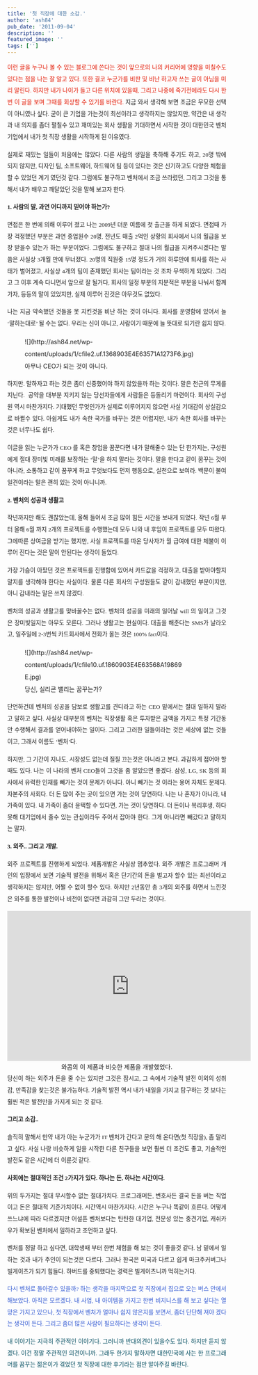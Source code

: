 ```yaml
---
title: '첫 직장에 대한 소감.'
author: 'ash84'
pub_date: '2011-09-04'
description: ''
featured_image: ''
tags: ['']
---
```



<div style="line-height: 2; text-align: justify;"><span style="font-size: 11pt; color: rgb(227, 22, 0);"><span style="font-family: Dotum;"><span style="font-size: 10pt;">이런 글을 누구나 볼 수 있는 블로그에 쓴다는 것이 앞으로의 나의 커리어에 영향을 미칠수도 있다는 점을 나는 잘 알고 있다. 또한 결코 누군가를 비판 및 비난 하고자 쓰는 글이 아님을 미리 알린다. 하지만 내가 나이가 들고 다른 위치에 있을때, 그리고 나중에 죽기전에라도 다시 한번 이 글을 보며 그때를 회상할 수 있기를 바란다. </span></span></span><span style="font-size: 11pt;"><span style="font-family: Dotum;"><span style="font-size: 10pt;">지금 와서 생각해 보면 조금은 무모한 선택이 아니였나 싶다. 굳이 큰 기업을 가는것이 최선이라고 생각하지는 않았지만, 약간은 내 생각과 내 의지를 좀더 펼칠수 있고 재미있는 회사 생활을 기대하면서 시작한 것이 대한민국 벤처기업에서 내가 첫 직장 생활을 시작하게 된 이유였다. </span></span></span>

<span style="font-size: 11pt;"><span style="font-family: Dotum;"><span style="font-size: 10pt;">실제로 재밌는 일들이 처음에는 많았다. 다른 사람의 생일을 축하해 주기도 하고, 20명 밖에 되지 않지만, 디자인 팀, 소프트웨어, 하드웨어 팀 등이 있다는 것은 신기하고도 다양한 체험을 할 수 있었던 계기 였던것 같다. 그럼에도 불구하고 벤처에서 조금 쓰라렸던, 그리고 그것을 통해서 내가 배우고 깨달았던 것을 말해 보고자 한다. </span></span></span>  
  
<span style="font-weight: bold;"><span style="font-size: 11pt;"><span style="font-family: Dotum;"><span style="font-size: 10pt;">1. 사람의 말, 과연 어디까지 믿어야 하는가?</span></span></span></span>

<span style="font-size: 11pt;"><span style="font-family: Dotum;"><span style="font-size: 10pt;">면접은 한 번에 의해 이루어 졌고 나는 2009년 더운 여름에 첫 출근을 하게 되었다. 면접때 가장 걱정했던 부분은 과연 종업원수 20명, 전년도 매출 2억인 상황의 회사에서 나의 월급을 보장 받을수 있는가 하는 부분이었다. 그럼에도 불구하고 절대 나의 월급을 지켜주시겠다는 말씀은 사실상 3개월 만에 무너졌다. 20명의 직원중 15명 정도가 거의 하루만에 퇴사를 하는 사태가 벌어졌고, 사실상 4개의 팀이 존재했던 회사는 팀이라는 것 조차 무색하게 되었다. 그리고 그 이후 계속 다니면서 앞으로 잘 될거다, 회사의 일정 부분의 지분적은 부분을 나눠서 함께 가자, 등등의 말이 있었지만, 실제 이루어 진것은 아무것도 없었다. </span></span></span>

<span style="font-size: 11pt;"><span style="font-family: Dotum;"><span style="font-size: 10pt;">나는 지금 약속했던 것들을 못 지킨것을 비난 하는 것이 아니다. 회사를 운영함에 있어서 늘 ‘말하는대로’ 될 수는 없다. 우리는 신이 아니고, 사람이기 때문에 늘 뜻대로 되기란 쉽지 않다. </span></span></span>

<figure class="wp-caption aligncenter" style="width: 400px">![](http://ash84.net/wp-content/uploads/1/cfile2.uf.1368903E4E63571A1273F6.jpg)<figcaption class="wp-caption-text">아무나 CEO가 되는 것이 아니다. </figcaption></figure>

  
<span style="font-size: 11pt;"><span style="font-family: Dotum;"><span style="font-size: 10pt;">하지만. 말하자고 하는 것은 좀더 신중했어야 하지 않았을까 하는 것이다. 말은 천근의 무게를 지닌다.  공약을 대부분 지키지 않는 당선자들에게 사람들은 등돌리기 마련이다. 회사의 구성원 역시 마찬가지다. 기대했던 무엇인가가 실제로 이루어지지 않으면 사실 기대감이 상실감으로 바뀔수 있다. 아쉽게도 내가 속한 국가를 바꾸는 것은 어렵지만, 내가 속한 회사를 바꾸는 것은 너무나도 쉽다. </span></span></span>

<span style="font-size: 11pt;"><span style="font-family: Dotum;"><span style="font-size: 10pt;">이글을 읽는 누군가가 CEO 를 혹은 창업을 꿈꾼다면 내가 말해줄수 있는 단 한가지는, 구성원에게 절대 장미빛 미래를 보장하는 ‘말’을 하지 말라는 것이다. 말을 한다고 같이 꿈꾸는 것이 아니라, 소통하고 같이 꿈꾸게 하고 무엇보다도 먼저 행동으로, 실천으로 보여라. 백문이 불여일견이라는 말은 괜히 있는 것이 아니니까. </span></span></span>

  
<span style="font-weight: bold;"><span style="font-size: 11pt;"><span style="font-family: Dotum;"><span style="font-size: 10pt;">2. 벤처의 성공과 생활고</span></span></span></span>

<span style="font-size: 11pt;"><span style="font-family: Dotum;"><span style="font-size: 10pt;">작년까지만 해도 괜찮았는데, 올해 들어서 조금 많이 힘든 시간을 보내게 되었다. 작년 6월 부터 올해 6월 까지 2개의 프로젝트를 수행했는데 모두 나와 내 후임이 프로젝트를 모두 따왔다. 그에따른 상여금을 받기는 했지만, 사실 프로젝트를 따온 당사자가 월 급여에 대한 체불이 이루어 진다는 것은 말이 안된다는 생각이 들었다. </span></span></span>

<span style="font-size: 11pt;"><span style="font-family: Dotum;"><span style="font-size: 10pt;">가장 가슴이 아팠던 것은 프로젝트를 진행함에 있어서 카드값을 걱정하고, 대출을 받아야할지 말지를 생각해야 한다는 사실이다. 물론 다른 회사의 구성원들도 같이 감내했던 부분이지만, 아니 감내라는 말은 쓰지 않겠다. </span></span></span>

<span style="font-size: 11pt;"><span style="font-family: Dotum;"><span style="font-size: 10pt;">벤처의 성공과 생활고를 맞바꿀수는 없다. 벤처의 성공을 미래의 일어날 will 의 일이고 그것은 장미빛일지는 아무도 모른다. 그러나 생활고는 현실이다. 대출을 해준다는 SMS가 날라오고, 일주일에 2-3번씩 카드회사에서 전화가 올는 것은 100% fact이다. </span></span></span>

<figure class="wp-caption aligncenter" style="width: 368px">![](http://ash84.net/wp-content/uploads/1/cfile10.uf.1860903E4E63568A19869E.jpg)<figcaption class="wp-caption-text">당신, 실리콘 밸리는 꿈꾸는가?</figcaption></figure>

<span style="font-size: 11pt;"><span style="font-family: Dotum;"><span style="font-size: 10pt;">단언하건데 벤처의 성공을 담보로 생활고를 견디라고 하는 CEO 밑에서는 절대 일하지 말라고 말하고 싶다. 사실상 대부분의 벤처는 직장생활 혹은 투자받은 금액을 가지고 특정 기간동안 수행해서 결과를 얻어내야하는 일이다. 그리고 그러한 일들이라는 것은 세상에 없는 것들이고, 그래서 이름도 ‘벤처’다. </span></span></span>

<span style="font-size: 11pt;"><span style="font-family: Dotum;"><span style="font-size: 10pt;">하지만, 그 기간이 지나도, 시장성도 없는데 질질 끄는것은 아니라고 본다. 과감하게 접어야 할때도 있다. 나는 이 나라의 벤처 CEO들이 그것을 좀 알았으면 좋겠다. 삼성, LG, SK 등의 회사에서 유력한 인재를 빼가는 것이 문제가 아니다. 아니 빼가는 것 이라는 용어 자체도 문제다. 자본주의 사회다. 더 돈 많이 주는 곳이 있으면 가는 것이 당연하다. 나는 나 혼자가 아니라, 내 가족이 있다. 내 가족이 좀더 윤택할 수 있다면, 가는 것이 당연하다. 더 돈이나 복리후생, 하다못해 대기업에서 줄수 있는 관심이라두 주어서 잡아야 한다. 그게 아니라면 빼갔다고 말하지는 말자. </span></span></span>

  
<span style="font-weight: bold;"><span style="font-size: 11pt;"><span style="font-family: Dotum;"><span style="font-size: 10pt;">3. 외주.. 그리고 개발. </span></span></span></span>

<span style="font-size: 11pt;"><span style="font-family: Dotum;"><span style="font-size: 10pt;">외주 프로젝트를 진행하게 되었다. 제품개발은 사실상 멈추었다. 외주 개발은 프로그래머 개인의 입장에서 보면 기술적 발전을 위해서 혹은 단기간의 돈을 벌고자 할수 있는 최선이라고 생각하지는 않지만, 어쩔 수 없이 할수 있다. 하지만 2년동안 총 3개의 외주를 하면서 느낀것은 외주를 통한 발전이나 비전이 없다면 과감히 그만 두라는 것이다. </span></span></span>

<div style="text-align: center;"><center><iframe allowfullscreen="" frameborder="0" height="345" src="http://www.youtube.com/embed/3fQe0YSLm88" width="560"></iframe></center>와콤의 이 제품과 비슷한 제품을 개발했었다. </div><span style="font-size: 11pt;"><span style="font-family: Dotum;"><span style="font-size: 10pt;">당신이 하는 외주가 돈을 줄 수는 있지만 그것은 잠시고, 그 속에서 기술적 발전 이외의 성취감, 만족감을 찾는것은 불가능하다. 기술적 발전 역시 내가 내일을 가지고 탐구하는 것 보다는 훨씬 적은 발전만을 가지게 되는 것 같다. </span></span></span>  
  
<span style="font-weight: bold;"><span style="font-size: 11pt;"><span style="font-family: Dotum;"><span style="font-size: 10pt;">그리고 소감.. </span></span></span></span>

<span style="font-size: 11pt;"><span style="font-family: Dotum;"><span style="font-size: 10pt;">솔직히 말해서 만약 내가 아는 누군가가 IT 벤처가 간다고 문의 해 온다면(첫 직장을), 좀 말리고 싶다. 사실 나랑 비슷하게 일을 시작한 다른 친구들을 보면 훨씬 더 조건도 좋고, 기술적인 발전도 같은 시간에 더 이룬것 같다. </span></span></span>  
  
<span style="font-size: 11pt; font-weight: bold;"><span style="font-family: Dotum;"><span style="font-size: 10pt;">사회에는 절대적인 조건 2가지가 있다. 하나는 돈, 하나는 시간이다. </span></span></span>

<span style="font-size: 11pt;"><span style="font-family: Dotum;"><span style="font-size: 10pt;">위의 두가지는 절대 무시할수 없는 절대가치다. 프로그래머든, 변호사든 결국 돈을 버는 직업이고 돈은 절대적 기준가치이다. 시간역시 마찬가지다. 시간은 누구나 똑같이 흐른다. 어떻게 쓰느냐에 따라 다르겠지만 어설픈 벤처보다는 탄탄한 대기업, 전문성 있는 중견기업, 캐쉬카우가 확보된 벤처에서 일하라고 조언하고 싶다. </span></span></span>

<span style="font-size: 11pt;"><span style="font-family: Dotum;"><span style="font-size: 10pt;">벤처를 정말 하고 싶다면, 대학생때 부터 한번 체험을 해 보는 것이 좋을것 같다. 남 밑에서 일하는 것과 내가 주인이 되는것은 다르다. 그러나 한국은 미국과 다르고 쉽게 마크주커버그나 빌게이츠가 되기 힘들다. 하버드를 중퇴했다는 경력은 빌게이츠니까 먹히는거다. </span></span></span>  
  
<span style="font-size: 11pt; color: rgb(48, 88, 210);"><span style="font-family: Dotum;"><span style="font-size: 10pt;">다시 벤처로 돌아갈수 있을까? 하는 생각을 마지막으로 첫 직장에서 집으로 오는 버스 안에서 해보았다. 아직은 모르겠다. 내 사업, 내 아이템을 가지고 한번 비지니스를 해 보고 싶다는 열망은 가지고 있으나, 첫 직장에서 벤처가 얼마나 쉽지 않은지를 보면서, 좀더 단단해 져야 겠다는 생각이 든다. 그리고 좀더 많은 사람이 필요하다는 생각이 든다. </span></span></span>  
  
<span style="font-size: 11pt; color: rgb(0, 76, 95);"><span style="font-family: Dotum;"><span style="font-size: 10pt;">내 이야기는 지극히 주관적인 이야기다. 그러니까 반대의견이 있을수도 있다. 하지만 듣지 않겠다. 이건 정말 주관적인 의견이니까. 그래두 한가지 말하자면 대한민국에 사는 한 프로그래머를 꿈꾸는 젊은이가 겪었던 첫 직장에 대한 후기라는 점만 알아주길 바란다. </span></span></span>

</div>

